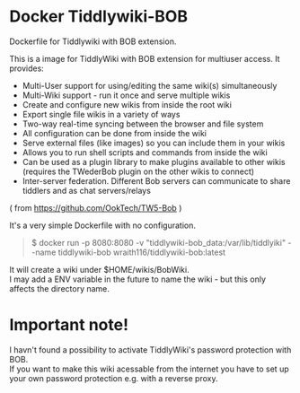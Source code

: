 # Docker Tiddlywiki-BOB

Dockerfile for Tiddlywiki with BOB extension.

This is a image for TiddlyWiki with BOB extension for multiuser access. It provides:

* Multi-User support for using/editing the same wiki(s) simultaneously
* Multi-Wiki support - run it once and serve multiple wikis
* Create and configure new wikis from inside the root wiki
* Export single file wikis in a variety of ways
* Two-way real-time syncing between the browser and file system
* All configuration can be done from inside the wiki
* Serve external files (like images) so you can include them in your wikis
* Allows you to run shell scripts and commands from inside the wiki
* Can be used as a plugin library to make plugins available to other wikis (requires the TWederBob plugin on the other wikis to connect)
* Inter-server federation. Different Bob servers can communicate to share tiddlers and as chat servers/relays  

( from https://github.com/OokTech/TW5-Bob )

It's a very simple Dockerfile with no configuration.  
>$ docker run -p 8080:8080 -v "tiddlywiki-bob_data:/var/lib/tiddlyiki" --name tiddlywiki-bob wraith116/tiddlywiki-bob:latest

It will create a wiki under $HOME/wikis/BobWiki.  
I may add a ENV variable in the future to name the wiki - but this only affects the directory name.

# Important note!
I havn't found a possibility to activate TiddlyWiki's password protection with BOB.  
If you want to make this wiki acessable from the internet you have to set up your own password protection e.g. with a reverse proxy.
